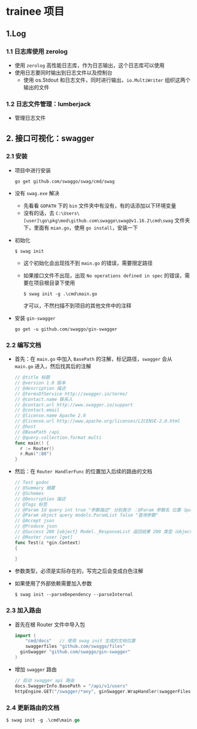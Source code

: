 # trainee 项目

## 1.Log

### 1.1 日志库使用 zerolog

* 使用 `zerolog` 高性能日志库，作为日志输出，这个日志库可以使用
* 使用日志要同时输出到日志文件以及控制台
  * 使用 os.Stdout 和日志文件，同时进行输出，`io.MultiWriter` 组织这两个输出的文件

### 1.2 日志文件管理：lumberjack

* 管理日志文件

## 2. 接口可视化：swagger

### 2.1 安装

* 项目中进行安装 

  ```shell
  go get github.com/swaggo/swag/cmd/swag
  ```

* 没有 `swag.exe` 解决

  * 先看看 `GOPATH` 下的 `bin` 文件夹中有没有，有的话添加以下环境变量
  * 没有的话，去 `C:\Users\[user]\go\pkg\mod\github.com\swaggo\swag@v1.16.2\cmd\swag` 文件夹下，里面有 `mian.go`，使用 `go install`，安装一下

* 初始化

  ```shell
  $ swag init
  ```

  * 这个初始化会出现找不到 `main.go` 的错误，需要限定路径

  * 如果接口文件不出现，出现 `No operations defined in spec` 的错误，需要在项目根目录下使用

    ```shell
    $ swag init -g .\cmd\main.go
    ```

    才可以，不然扫描不到项目的其他文件中的注释

* 安装 `gin-swagger`

  ```shell
  go get -u github.com/swaggo/gin-swagger
  ```

### 2.2 编写文档

* 首先：在 `main.go` 中加入 `BasePath` 的注解，标记路径，`swagger` 会从 `main.go` 进入，然后找其后的注解

  ```go
  // @title 标题
  // @version 1.0 版本
  // @description 描述
  // @termsOfService http://swagger.io/terms/
  // @contact.name 联系人
  // @contact.url http://www.swagger.io/support
  // @contact.email 
  // @license.name Apache 2.0
  // @license.url http://www.apache.org/licenses/LICENSE-2.0.html
  // @host 
  // @BasePath /api
  // @query.collection.format multi
  func main() {
  	r := Router()
  	r.Run(":80")
  }
  ```

* 然后：在 `Router HandlerFunc` 的位置加入后续的路由的文档

  ```go
  // Test godoc
  // @Summary 摘要
  // @Schemes
  // @Description 描述
  // @Tags 标签
  // @Param Id query int true "参数描述" 分别表示 ：@Param 参数名 位置（query或path或body） 类型 是否必需 注释
  // @Param object query models.ParamList false "查询参数"
  // @Accept json
  // @Produce json
  // @Success 200 {object} Model._ResponseList 返回结果 200 类型（object就是结构体） 类型 注释
  // @Router /user [get]
  func Test(c *gin.Context)
  {
      
  }
  ```

* 参数类型，必须是实际存在的，写完之后会变成白色注解

* 如果使用了外部依赖需要加入参数

  ```shell
  $ swag init --parseDependency --parseInternal
  ```

### 2.3 加入路由

* 首先在根 Router 文件中导入包

  ```go
  import (
      "cmd/docs"   // 使用 swag init 生成的文档位置
      swaggerfiles "github.com/swaggo/files"
  	ginSwagger "github.com/swaggo/gin-swagger"
  )
  ```

* 增加 `swagger` 路由

  ```go
  // 启动 swagger api 路由
  docs.SwaggerInfo.BasePath = "/api/v1/users"
  httpEngine.GET("/swagger/*any", ginSwagger.WrapHandler(swaggerFiles.Handler))
  ```

### 2.4 更新路由的文档

```go
$ swag init -g .\cmd\main.go
```

